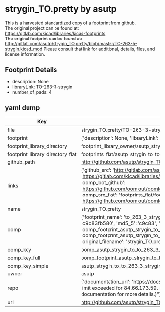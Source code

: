 # strygin_TO.pretty by asutp  
This is a harvested standardized copy of a footprint from github.  
The original project can be found at:  
https://gitlab.com/kicad/libraries/kicad-footprints  
The original footprint can be found at:
http://gitlab.com/asutp/strygin_TO.pretty/blob/master/TO-263-5-strygin.kicad_mod
Please consult that link for additional, details, files, and license information.  
## Footprint Details
* description: None  
* libraryLink: TO-263-3-strygin  
* number_of_pads: 4  
## yaml dump  
| Key | Value |  
| --- | --- |  
| file | strygin_TO.pretty/TO-263-3-strygin.kicad_mod |  
| footprint | {'description': None, 'libraryLink': 'TO-263-3-strygin', 'number_of_pads': 4} |  
| footprint_library_directory | footprint_library_owner/asutp_strygin_TO.pretty |  
| footprint_library_directory_flat | footprints_flat/asutp_strygin_to_to_263_3_strygin/working |  
| github_path | http://github.com/asutp/strygin_TO.pretty/blob/master/TO-263-3-strygin.kicad_mod |  
| links | {'github_src': 'http://gitlab.com/asutp/strygin_TO.pretty/blob/master/TO-263-5-strygin.kicad_mod', 'github_src_repo': 'https://gitlab.com/kicad/libraries/kicad-footprints', 'oomp_bot': 'footprints/asutp_strygin_to_to_263_3_strygin/working', 'oomp_bot_github': 'https://github.com/oomlout/oomlout_oomp_footprint_bot/tree/main/footprints/asutp_strygin_to_to_263_3_strygin/working', 'oomp_src_flat': 'footprints_flat/footprints_flat/asutp_strygin_to_to_263_3_strygin/working', 'oomp_src_flat_github': 'https://github.com/oomlout/oomlout_oomp_footprint_src/tree/main/footprints_flat/asutp_strygin_to_to_263_3_strygin/working'} |  
| name | strygin_TO.pretty |  
| oomp | {'footprint_name': 'to_263_3_strygin', 'library_name': 'strygin_to', 'md5': 'c9c83fb580ea7d3349c2d1616180031e', 'md5_10': 'c9c83fb580', 'md5_5': 'c9c83', 'md5_6': 'c9c83f', 'oomp_key': 'oomp_asutp_strygin_to_to_263_3_strygin', 'oomp_key_extra': 'oomp_footprint_asutp_strygin_to_to_263_3_strygin', 'oomp_key_full': 'oomp_footprint_asutp_strygin_to_to_263_3_strygin_c9c83f', 'oomp_key_simple': 'asutp_strygin_to_to_263_3_strygin', 'original_filename': 'strygin_TO.pretty/TO-263-3-strygin.kicad_mod', 'owner_name': 'asutp'} |  
| oomp_key | oomp_asutp_strygin_to_to_263_3_strygin |  
| oomp_key_full | oomp_footprint_asutp_strygin_to_to_263_3_strygin |  
| oomp_key_simple | asutp_strygin_to_to_263_3_strygin |  
| owner | asutp |  
| repo | {'documentation_url': 'https://docs.github.com/rest/overview/resources-in-the-rest-api#rate-limiting', 'message': "API rate limit exceeded for 84.66.173.59. (But here's the good news: Authenticated requests get a higher rate limit. Check out the documentation for more details.)"} |  
| url | http://github.com/asutp/strygin_TO.pretty |  

